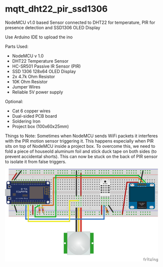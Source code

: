 # mqtt_dht22_pir_ssd1306
NodeMCU v1.0 based Sensor connected to DHT22 for temperature, PIR for presence detection and SSD1306 OLED Display

Use Arduino IDE to upload the ino

Parts Used:
- NodeMCU v 1.0
- DHT22 Temperature Sensor
- HC-SR501 Passive IR Sensor (PIR)
- SSD 1306 128x64 OLED Display
- 2x 4.7k Ohm Resistor
- 10K Ohm Resistor
- Jumper Wires
- Reliable 5V power supply

Optional:
- Cat 6 copper wires
- Dual-sided PCB board
- Soldering Iron
- Project box (100x60x25mm)

Things to Note: Sometimes when NodeMCU sends WiFi packets it interferes with the PIR motion sensor triggering it. This happens especially when PIR sits on top of NodeMCU inside a project box. To overcome this, we need to fold a piece of houseold aluminum foil and stick duck tape on both sides (to prevent accidental shorts). This can now be stuck on the back of PIR sensor to isolate it from false triggers.

![](https://github.com/debsahu/mqtt_dht22_pir_ssd1306/raw/master/Sensor.png)
